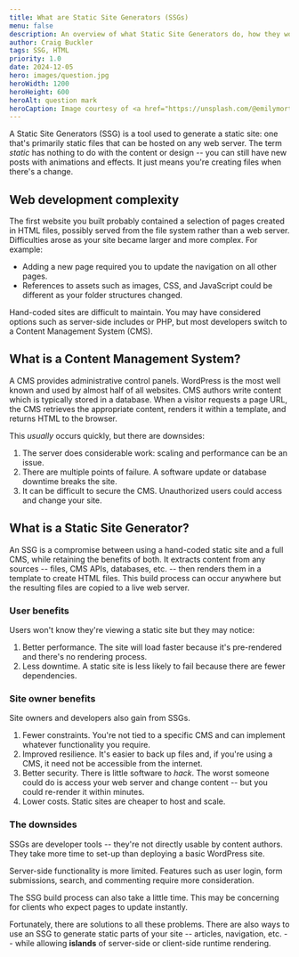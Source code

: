 ```yaml
---
title: What are Static Site Generators (SSGs)
menu: false
description: An overview of what Static Site Generators do, how they work, and how they benefit developers and users.
author: Craig Buckler
tags: SSG, HTML
priority: 1.0
date: 2024-12-05
hero: images/question.jpg
heroWidth: 1200
heroHeight: 600
heroAlt: question mark
heroCaption: Image courtesy of <a href="https://unsplash.com/@emilymorter">Emily Morter</a>
---
```


A Static Site Generators (SSG) is a tool used to generate a static site: one that's primarily static files that can be hosted on any web server. The term *static* has nothing to do with the content or design -- you can still have new posts with animations and effects. It just means you're creating files when there's a change.


## Web development complexity

The first website you built probably contained a selection of pages created in HTML files, possibly served from the file system rather than a web server. Difficulties arose as your site became larger and more complex. For example:

* Adding a new page required you to update the navigation on all other pages.
* References to assets such as images, CSS, and JavaScript could be different as your folder structures changed.

Hand-coded sites are difficult to maintain. You may have considered options such as server-side includes or PHP, but most developers switch to a Content Management System (CMS).


## What is a Content Management System?

A CMS provides administrative control panels. WordPress is the most well known and used by almost half of all websites. CMS authors write content which is typically stored in a database. When a visitor requests a page URL, the CMS retrieves the appropriate content, renders it within a template, and returns HTML to the browser.

This *usually* occurs quickly, but there are downsides:

1. The server does considerable work: scaling and performance can be an issue.
1. There are multiple points of failure. A software update or database downtime breaks the site.
1. It can be difficult to secure the CMS. Unauthorized users could access and change your site.


## What is a Static Site Generator?

An SSG is a compromise between using a hand-coded static site and a full CMS, while retaining the benefits of both. It extracts content from any sources -- files, CMS APIs, databases, etc. -- then renders them in a template to create HTML files. This build process can occur anywhere but the resulting files are copied to a live web server.


### User benefits

Users won't know they're viewing a static site but they may notice:

1. Better performance. The site will load faster because it's pre-rendered and there's no rendering process.
1. Less downtime. A static site is less likely to fail because there are fewer dependencies.


### Site owner benefits

Site owners and developers also gain from SSGs.

1. Fewer constraints. You're not tied to a specific CMS and can implement whatever functionality you require.
1. Improved resilience. It's easier to back up files and, if you're using a CMS, it need not be accessible from the internet.
1. Better security. There is little software to *hack*. The worst someone could do is access your web server and change content -- but you could re-render it within minutes.
1. Lower costs. Static sites are cheaper to host and scale.


### The downsides

SSGs are developer tools -- they're not directly usable by content authors. They take more time to set-up than deploying a basic WordPress site.

Server-side functionality is more limited. Features such as user login, form submissions, search, and commenting require more consideration.

The SSG build process can also take a little time. This may be concerning for clients who expect pages to update instantly.

Fortunately, there are solutions to all these problems. There are also ways to use an SSG to generate static parts of your site -- articles, navigation, etc. -- while allowing **islands** of server-side or client-side runtime rendering.
